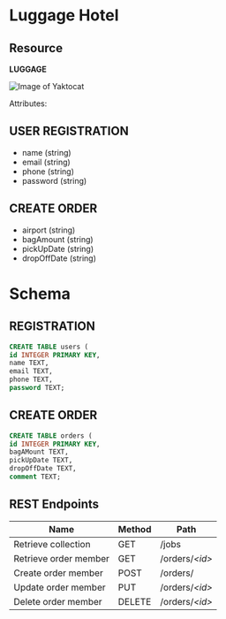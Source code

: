 # Luggage Hotel
## Resource

**LUGGAGE**


![Image of Yaktocat](https://github.com/dsu-cit-csweb3200/f19-resourceful-ferus2306/blob/master/images/example.jpg)

Attributes:

## USER REGISTRATION
* name (string)
* email (string)
* phone (string)
* password (string)

## CREATE ORDER
* airport (string)
* bagAmount (string)
* pickUpDate (string)
* dropOffDate (string)

# Schema

## REGISTRATION
```sql
CREATE TABLE users (
id INTEGER PRIMARY KEY,
name TEXT,
email TEXT,
phone TEXT,
password TEXT;
```
## CREATE ORDER
```sql
CREATE TABLE orders (
id INTEGER PRIMARY KEY,
bagAMount TEXT,
pickUpDate TEXT,
dropOffDate TEXT,
comment TEXT;
```

## REST Endpoints

Name                           | Method | Path
-------------------------------|--------|------------------
Retrieve  collection | GET    | /jobs
Retrieve order member     | GET    | /orders/*\<id\>*
Create order member       | POST   | /orders/
Update order member       | PUT    | /orders/*\<id\>*
Delete order member       | DELETE | /orders/*\<id\>*





